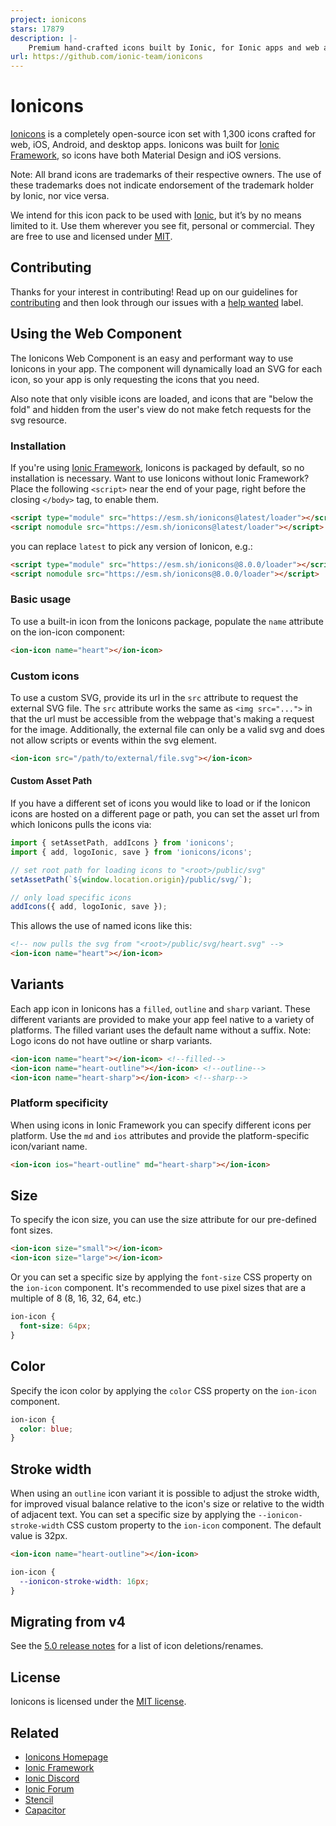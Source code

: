 ```yaml
---
project: ionicons
stars: 17879
description: |-
    Premium hand-crafted icons built by Ionic, for Ionic apps and web apps everywhere 🌎
url: https://github.com/ionic-team/ionicons
---
```


# Ionicons

[Ionicons](http://ionicons.com/) is a completely open-source icon set with 1,300 icons crafted for web, iOS, Android, and desktop apps. Ionicons was built for [Ionic Framework](https://ionicframework.com/), so icons have both Material Design and iOS versions.

Note: All brand icons are trademarks of their respective owners. The use of these trademarks does not indicate endorsement of the trademark holder by Ionic, nor vice versa.

We intend for this icon pack to be used with [Ionic](http://ionicframework.com/), but it’s by no means limited to it. Use them wherever you see fit, personal or commercial. They are free to use and licensed under [MIT](http://opensource.org/licenses/MIT).


## Contributing

Thanks for your interest in contributing! Read up on our guidelines for
[contributing](https://github.com/ionic-team/ionicons/blob/main/CONTRIBUTING.md)
and then look through our issues with a [help wanted](https://github.com/ionic-team/ionicons/issues?q=is%3Aopen+is%3Aissue+label%3A%22help+wanted%22)
label.


## Using the Web Component

The Ionicons Web Component is an easy and performant way to use Ionicons in your app. The component will dynamically load an SVG for each icon, so your app is only requesting the icons that you need.

Also note that only visible icons are loaded, and icons that are "below the fold" and hidden from the user's view do not make fetch requests for the svg resource.

### Installation

If you're using [Ionic Framework](https://ionicframework.com/), Ionicons is packaged by default, so no installation is necessary. Want to use Ionicons without Ionic Framework? Place the following `<script>` near the end of your page, right before the closing `</body>` tag, to enable them.

```html
<script type="module" src="https://esm.sh/ionicons@latest/loader"></script>
<script nomodule src="https://esm.sh/ionicons@latest/loader"></script>
```

you can replace `latest` to pick any version of Ionicon, e.g.:

```html
<script type="module" src="https://esm.sh/ionicons@8.0.0/loader"></script>
<script nomodule src="https://esm.sh/ionicons@8.0.0/loader"></script>
```

### Basic usage

To use a built-in icon from the Ionicons package, populate the `name` attribute on the ion-icon component:

```html
<ion-icon name="heart"></ion-icon>
```

### Custom icons

To use a custom SVG, provide its url in the `src` attribute to request the external SVG file. The `src` attribute works the same as `<img src="...">` in that the url must be accessible from the webpage that's making a request for the image. Additionally, the external file can only be a valid svg and does not allow scripts or events within the svg element.

```html
<ion-icon src="/path/to/external/file.svg"></ion-icon>
```

#### Custom Asset Path

If you have a different set of icons you would like to load or if the Ionicon icons are hosted on a different page or path, you can set the asset url from which Ionicons pulls the icons via:

```ts
import { setAssetPath, addIcons } from 'ionicons';
import { add, logoIonic, save } from 'ionicons/icons';

// set root path for loading icons to "<root>/public/svg"
setAssetPath(`${window.location.origin}/public/svg/`);

// only load specific icons
addIcons({ add, logoIonic, save });
```

This allows the use of named icons like this:

```html
<!-- now pulls the svg from "<root>/public/svg/heart.svg" -->
<ion-icon name="heart"></ion-icon>
```

## Variants
Each app icon in Ionicons has a `filled`, `outline` and `sharp` variant. These different variants are provided to make your app feel native to a variety of platforms. The filled variant uses the default name without a suffix. Note: Logo icons do not have outline or sharp variants.

```html
<ion-icon name="heart"></ion-icon> <!--filled-->
<ion-icon name="heart-outline"></ion-icon> <!--outline-->
<ion-icon name="heart-sharp"></ion-icon> <!--sharp-->
```

### Platform specificity
When using icons in Ionic Framework you can specify different icons per platform. Use the `md` and `ios` attributes and provide the platform-specific icon/variant name.

```html
<ion-icon ios="heart-outline" md="heart-sharp"></ion-icon>
```

## Size

To specify the icon size, you can use the size attribute for our pre-defined font sizes.

```html
<ion-icon size="small"></ion-icon>
<ion-icon size="large"></ion-icon>
```

Or you can set a specific size by applying the `font-size` CSS property on the `ion-icon` component. It's recommended to use pixel sizes that are a multiple of 8 (8, 16, 32, 64, etc.)

```css
ion-icon {
  font-size: 64px;
}
```

## Color

Specify the icon color by applying the `color` CSS property on the `ion-icon` component.

```css
ion-icon {
  color: blue;
}
```

## Stroke width
When using an `outline` icon variant it is possible to adjust the stroke width, for improved visual balance relative to the icon's size or relative to the width of adjacent text. You can set a specific size by applying the `--ionicon-stroke-width` CSS custom property to the `ion-icon` component. The default value is 32px.

```html
<ion-icon name="heart-outline"></ion-icon>
```

```css
ion-icon {
  --ionicon-stroke-width: 16px;
}
```

## Migrating from v4

See the [5.0 release notes](https://github.com/ionic-team/ionicons/releases/tag/5.0.0) for a list of icon deletions/renames.

## License

Ionicons is licensed under the [MIT license](http://opensource.org/licenses/MIT).


## Related

* [Ionicons Homepage](http://ionicons.com/)
* [Ionic Framework](https://ionicframework.com/)
* [Ionic Discord](https://ionic.link/discord)
* [Ionic Forum](https://forum.ionicframework.com/)
* [Stencil](https://stenciljs.com/)
* [Capacitor](https://capacitorjs.com/)

